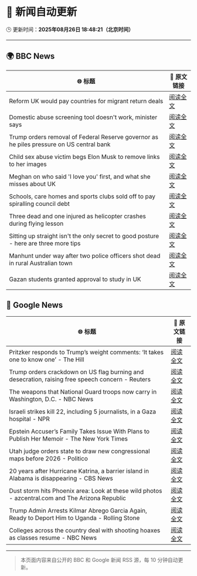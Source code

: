 # 🧠 新闻自动更新

🕒 更新时间：**2025年08月26日 18:48:21（北京时间）**

---

## 🌍 BBC News

| 🌐 标题 | 🔗 原文链接 |
|--------|-------------|
| Reform UK would pay countries for migrant return deals | [阅读全文](https://www.bbc.com/news/articles/c5yk4r5e514o?at_medium=RSS&at_campaign=rss) |
| Domestic abuse screening tool doesn't work, minister says | [阅读全文](https://www.bbc.com/news/articles/cr4e7yrxkgvo?at_medium=RSS&at_campaign=rss) |
| Trump orders removal of Federal Reserve governor as he piles pressure on US central bank | [阅读全文](https://www.bbc.com/news/articles/cx275n8gx0ro?at_medium=RSS&at_campaign=rss) |
| Child sex abuse victim begs Elon Musk to remove links to her images | [阅读全文](https://www.bbc.com/news/articles/cq587wv4d5go?at_medium=RSS&at_campaign=rss) |
| Meghan on who said 'I love you' first, and what she misses about UK | [阅读全文](https://www.bbc.com/news/articles/cp94ly9x9y4o?at_medium=RSS&at_campaign=rss) |
| Schools, care homes and sports clubs sold off to pay spiralling council debt | [阅读全文](https://www.bbc.com/news/articles/cq87497v8ypo?at_medium=RSS&at_campaign=rss) |
| Three dead and one injured as helicopter crashes during flying lesson | [阅读全文](https://www.bbc.com/news/articles/c87e22ryerlo?at_medium=RSS&at_campaign=rss) |
| Sitting up straight isn't the only secret to good posture - here are three more tips | [阅读全文](https://www.bbc.com/news/articles/c890kejpg34o?at_medium=RSS&at_campaign=rss) |
| Manhunt under way after two police officers shot dead in rural Australian town | [阅读全文](https://www.bbc.com/news/articles/ckge4555vpxo?at_medium=RSS&at_campaign=rss) |
| Gazan students granted approval to study in UK | [阅读全文](https://www.bbc.com/news/articles/cgqnjqgp719o?at_medium=RSS&at_campaign=rss) |

## 📰 Google News

| 🌐 标题 | 🔗 原文链接 |
|--------|-------------|
| Pritzker responds to Trump’s weight comments: ‘It takes one to know one’ - The Hill | [阅读全文](https://news.google.com/rss/articles/CBMiiAFBVV95cUxOd281dVVwNUc2WFhNTVFQaUhjZFVLSkNiV1BudU9OYXczNDMybk1nbGYwbjZjMmRnRjFiS2RfTVpTYjJBLXhHZU9xMXRRN3dxMTBuU002MUR5SDgwQTczdVN2X3JGa3pORVdXS3VtTmtXTVBfYTJJOXlObFhJSUE2SHhMZDFFRXJ60gGOAUFVX3lxTE9Qc2J0NldYSDFaemwwNG5LOXdrazRBUmxxRmxaMXhRSUZ5OXI3RnI1Z0t1eEpPbTBkdW0tUXFFSGhrZllyQldsU2FlLWZ3RUFyLWd4bDlGRU84NkRWMUYzLWVubnlBQk04eV9nLVhsU3kyQldvY2plU0dwNWdqdy1TTWlRdHRiRDdNRU56eVE?oc=5) |
| Trump orders crackdown on US flag burning and desecration, raising free speech concern - Reuters | [阅读全文](https://news.google.com/rss/articles/CBMiwAFBVV95cUxPTUlqczVacGVmZTRleWVYeDR1dVBpaU11N1VJVDNUREJFd3dENjdrUzZ0TnhDbDlzQnpFaTFSM2Z6WHFvOGs3dUNzaVdfYkVtZWtZN1JBVGZTd0FjUE9qY3htMjlCX0JzV25SalZRekRSdl9vdGw2Wmh6ZEdFbDhpcW9IOFNBS3JpajlYcEhTMXBSZnYtMjhDMzhOZXp4OXBqanh4YUkzd29mN1hoaWY4RFJORjd0SGtjcmNCajd0Y2s?oc=5) |
| The weapons that National Guard troops now carry in Washington, D.C. - NBC News | [阅读全文](https://news.google.com/rss/articles/CBMisAFBVV95cUxPRHdpdWtwWjE4MHdHbFpfSXNWX2hHMnpKSzRDWlh0RThoVy1oUkhZUEw1SE04aUVqMjVTMHZ5cy1kRTZlRWZ2VXdSbUVYQ0lHVFRaSU9heVF5YmJsWHgtQVJCSmdqUEVuMWRxTlpPSE1IeEhURlk3OXpOX3lybkFyQ2M4NVMtRlVnMTNWakxqYmJpVlFyQzRtSGFwZzdWNUFBRUtES0ROQzdVNkdjbmR0R9IBVkFVX3lxTE5CTFZEX2FkNTZRQUNuTE4xR1FUZTdWRUdIVzZ0TjNReE9raG5qRHhfVHpiaEFxMmtubTlTc2RvYWZXTXNoN0dJMDU2a2lFTTJqd2hFMHNB?oc=5) |
| Israeli strikes kill 22, including 5 journalists, in a Gaza hospital - NPR | [阅读全文](https://news.google.com/rss/articles/CBMijAFBVV95cUxObm9aZm1XLUxqVWNBRFVFbHk4NWNJZWpzV3h3NTYycHFWZE42Q3ZhYml5alZ5UTg3alM1aU5pY3BvdmFSdnRPY29nSmdoRkliWTVXSTh1Y096UDBfVzhrcEQzRUxlbzd4YzAySVYzVVV3SmFWYS15aF9CSzZhcHY5Z3lKVmhUQmZUSzlxTg?oc=5) |
| Epstein Accuser’s Family Takes Issue With Plans to Publish Her Memoir - The New York Times | [阅读全文](https://news.google.com/rss/articles/CBMilAFBVV95cUxPVFFmTlNiT1NUa1haZmZybGJBX0RzZzJNaUZnbjdjZlZWVmZsX2taMDV4Q29Zdk1mRkZuRWtIcjJHbUxJM05xMWVoRWp3a0lQbnU3cmgtandZbUxPMDVNdjJJeE9QX0JraUxuNGIyTXNQeDM5VHE3a0M0S0hhWXZkUS05Rzd0T0E2QjNGS1ZVT244ZDZB?oc=5) |
| Utah judge orders state to draw new congressional maps before 2026 - Politico | [阅读全文](https://news.google.com/rss/articles/CBMihAFBVV95cUxNd1F5U2NhTndKajVLN0JKbVo5YkxzN282ZjBQZUFzS3lGXzZVVThWNmdleTFySVF4ZWdjRDV0Rmc2bUFVaGRrQnZOWEVIVnVTaDBjX3c4amlyQzZBVXRFczRROENBYlVXclZxUmZrZGREak5qbFlXT2N3Yld5bjNvLWJQdW4?oc=5) |
| 20 years after Hurricane Katrina, a barrier island in Alabama is disappearing - CBS News | [阅读全文](https://news.google.com/rss/articles/CBMigwFBVV95cUxPZjA1a25TX3BmVDFwX0cwMGltNENsa3Zkd2wxUFlOVUNVcEZNbTZrSFQyQ0lDamVPal8yLXp0bTZEdkN1Z1BNcjJ1clU3ODJ1NGZmaXBndzRqOFhJd0lDbGVVd3RERVludjZISHBXaGNKQTdDMGhXZnpwbUNURzFJd1F6a9IBiAFBVV95cUxQbjROaklrYngwaDZMeWlTOXBNckpjaFV4Tzc4RE1uRi0ycnItNmFOdlNpN1Z6endhRVRiUnFJbGFteW1PQUdIWlNqa3VySHktdjZYbHg4Qy1pemViNjA2Qms2RkVpdzdRZ2lrcG8yRXNpRGxQdHdlcmZuaEplVXVZQ1VaSHdaNDFN?oc=5) |
| Dust storm hits Phoenix area: Look at these wild photos - azcentral.com and The Arizona Republic | [阅读全文](https://news.google.com/rss/articles/CBMivgFBVV95cUxObUJWMlVoMUU0N3B2MjZEc3E1aGJNekR5X0JEUkRTc3JIcTd1WTFoSmZHNElvU1czRW9CdFhXQUs2R2s0TzliMmhXOXp6U2VNMVlPeGtyRnFEaE5pbFVBOGU1UW9ZMEVjYnZQTEsxd3JLdWVoajFGTW9VTTVYejgzRnYzZVpKazQ0RzljcmY2SGRGb3FNRVoyNmYtQTF1cXp6TDhmUWQ3SEpuVm1Bei1WeWg0T1dYMmQyaHM5TE1n?oc=5) |
| Trump Admin Arrests Kilmar Abrego Garcia Again, Ready to Deport Him to Uganda - Rolling Stone | [阅读全文](https://news.google.com/rss/articles/CBMiqgFBVV95cUxQYmljMlczZW1ud3I0Qm1qeWhrX2VVTXFHa3hqNDZjb04ybVl3azVMMW9ONTlIclowYmZmYVdQQWpkbWViVmJNbnhDSGp6YkZ6WEdEOHlpeElpWUw0MGtnVk1tSkxXZ0FvVTFLM1RPSloxa1BUZ2ZUTGxFOTJaTUtVLXY4TFRUYmt6YUxKSklIeUFUVUlOS3FRanRQY0JLdUJOQm1tUkVVXzN3UQ?oc=5) |
| Colleges across the country deal with shooting hoaxes as classes resume - NBC News | [阅读全文](https://news.google.com/rss/articles/CBMifEFVX3lxTE1LSWxiNHVzRlN3ejBmZklmbGRmRnZFOS1INm44R3d5N1NDU3lMSDJ3LU9zN1hodTJ6YXY1VXE0N21QY0xlQzFocmFGRnRWb09GdmU5a3FFc0F4MTc5OTZmekZ3MEpZNG1ndS0zMF9zZ1FjSWMwUXdqcl9aQzDSAVZBVV95cUxPSUhzcElmTHRnSm56eHZ6NG1RQVNmQTBMajJJeXlEWUx6TVFjY3hWNWUzRi01c2phck9JYXE4WWQzSVliN0o5eW84bU96NUpEX0VPLUg3dw?oc=5) |

---
> 本页面内容来自公开的 BBC 和 Google 新闻 RSS 源，每 10 分钟自动更新。